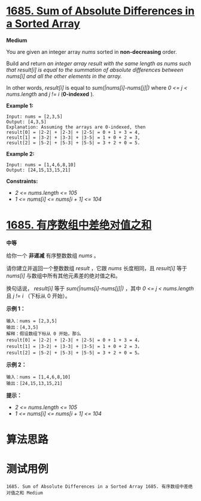 # [1685. Sum of Absolute Differences in a Sorted Array][enTitle]

**Medium**

You are given an integer array  *nums*  sorted in **non-decreasing**  order.

Build and return  *an integer array*  *result*  *with the same length as*  *nums*  *such that*  *result[i]*  *is equal to the summation of absolute differences between*  *nums[i]*  *and all the other elements in the array.* 

In other words,  *result[i]*  is equal to  *sum(|nums[i]-nums[j]|)*  where  *0 <= j < nums.length*  and  *j != i*  (**0-indexed** ).



**Example 1:** 

```
Input: nums = [2,3,5]
Output: [4,3,5]
Explanation: Assuming the arrays are 0-indexed, then
result[0] = |2-2| + |2-3| + |2-5| = 0 + 1 + 3 = 4,
result[1] = |3-2| + |3-3| + |3-5| = 1 + 0 + 2 = 3,
result[2] = |5-2| + |5-3| + |5-5| = 3 + 2 + 0 = 5.

```

**Example 2:** 

```
Input: nums = [1,4,6,8,10]
Output: [24,15,13,15,21]

```



**Constraints:** 

-  *2 <= nums.length <= 105*  
-  *1 <= nums[i] <= nums[i + 1] <= 104* 


# [1685. 有序数组中差绝对值之和][cnTitle]

**中等**

给你一个 **非递减** 有序整数数组  *nums*  。

请你建立并返回一个整数数组 *result* ，它跟 *nums*  长度相同，且 *result[i]*  等于 *nums[i]*  与数组中所有其他元素差的绝对值之和。

换句话说，  *result[i]*  等于  *sum(|nums[i]-nums[j]|)*  ，其中  *0 <= j < nums.length*  且  *j != i*  （下标从 0 开始）。



**示例 1：** 

```
输入：nums = [2,3,5]
输出：[4,3,5]
解释：假设数组下标从 0 开始，那么
result[0] = |2-2| + |2-3| + |2-5| = 0 + 1 + 3 = 4，
result[1] = |3-2| + |3-3| + |3-5| = 1 + 0 + 2 = 3，
result[2] = |5-2| + |5-3| + |5-5| = 3 + 2 + 0 = 5。

```

**示例 2：** 

```
输入：nums = [1,4,6,8,10]
输出：[24,15,13,15,21]

```



**提示：** 

-  *2 <= nums.length <= 105*  
-  *1 <= nums[i] <= nums[i + 1] <= 104* 




# 算法思路

# 测试用例
```
1685. Sum of Absolute Differences in a Sorted Array 1685. 有序数组中差绝对值之和 Medium
```

[enTitle]: https://leetcode.com/problems/sum-of-absolute-differences-in-a-sorted-array/
[cnTitle]: https://leetcode-cn.com/problems/sum-of-absolute-differences-in-a-sorted-array/
